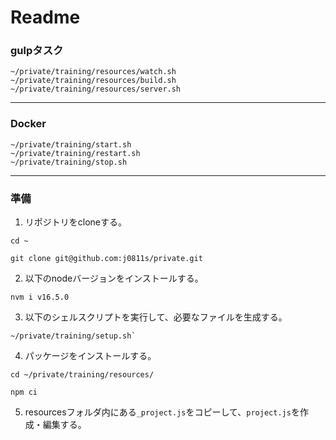 # Readme

### gulpタスク
```
~/private/training/resources/watch.sh
~/private/training/resources/build.sh
~/private/training/resources/server.sh
```

----

### Docker
```
~/private/training/start.sh
~/private/training/restart.sh
~/private/training/stop.sh
```

----

### 準備
1. リポジトリをcloneする。  
```
cd ~
```
```
git clone git@github.com:j0811s/private.git
```
2. 以下のnodeバージョンをインストールする。  
```
nvm i v16.5.0
```
3. 以下のシェルスクリプトを実行して、必要なファイルを生成する。  
```
~/private/training/setup.sh`
```
4. パッケージをインストールする。  
```
cd ~/private/training/resources/
```
```
npm ci
```
5. resourcesフォルダ内にある`_project.js`をコピーして、`project.js`を作成・編集する。  